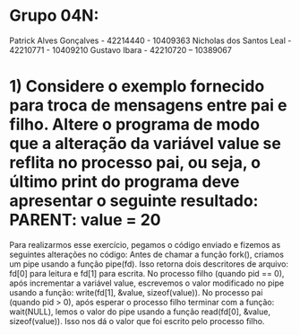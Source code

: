 # Grupo 04N:
  Patrick Alves Gonçalves - 42214440 - 10409363
  Nicholas dos Santos Leal - 42210771 - 10409210
  Gustavo Ibara - 42210720 – 10389067

# 1) Considere o exemplo fornecido para troca de mensagens entre pai e filho. Altere o programa de modo que a alteração da variável value se reflita no processo pai, ou seja, o último print do programa deve apresentar o seguinte resultado: PARENT: value = 20

  Para realizarmos esse exercício, pegamos o código enviado e fizemos as seguintes alterações no código:
  Antes de chamar a função fork(), criamos um pipe usando a função pipe(fd). Isso retorna dois descritores de arquivo: fd[0] para leitura e fd[1] para escrita.
  No processo filho (quando pid == 0), após incrementar a variável value, escrevemos o valor modificado no pipe usando a função: write(fd[1], &value, sizeof(value)).
  No processo pai (quando pid > 0), após esperar o processo filho terminar com a função: wait(NULL), lemos o valor do pipe usando a função read(fd[0], &value, sizeof(value)). Isso nos dá o valor que foi escrito pelo processo filho.
